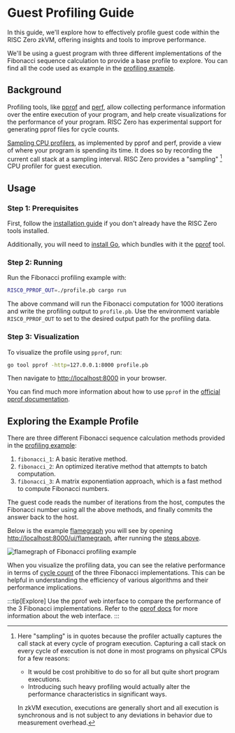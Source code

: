 # Guest Profiling Guide

In this guide, we'll explore how to effectively profile guest code within the
RISC Zero zkVM, offering insights and tools to improve performance.

We'll be using a guest program with three different implementations of the
Fibonacci sequence calculation to provide a base profile to explore. You can
find all the code used as example in the [profiling example][example-profiling].

<!-- NOTE: This content matches the README under examples/profiling/README.md -->

## Background

Profiling tools, like [pprof] and [perf], allow collecting performance
information over the entire execution of your program, and help create
visualizations for the performance of your program. RISC Zero has experimental
support for generating pprof files for cycle counts.

[Sampling CPU profilers][profiler], as implemented by pprof and perf, provide a
view of where your program is spending its time. It does so by recording the
current call stack at a sampling interval. RISC Zero provides a "sampling" [^1]
CPU profiler for guest execution.

## Usage

### Step 1: Prerequisites

First, follow the [installation guide][install] if you don't already have the
RISC Zero tools installed.

Additionally, you will need to [install Go][golang-install], which bundles with
it the [pprof] tool.

### Step 2: Running

Run the Fibonacci profiling example with:

```bash
RISC0_PPROF_OUT=./profile.pb cargo run
```

The above command will run the Fibonacci computation for 1000 iterations and
write the profiling output to `profile.pb`. Use the environment variable
`RISC0_PPROF_OUT` to set to the desired output path for the profiling data.

### Step 3: Visualization

To visualize the profile using `pprof`, run:

```bash
go tool pprof -http=127.0.0.1:8000 profile.pb
```

Then navigate to [http://localhost:8000](http://localhost:8000) in your browser.

You can find much more information about how to use `pprof` in the [official
pprof documentation][pprof].

## Exploring the Example Profile

There are three different Fibonacci sequence calculation methods provided in the
[profiling example][example-profiling]:

1. `fibonacci_1`: A basic iterative method.
2. `fibonacci_2`: An optimized iterative method that attempts to batch
   computation.
3. `fibonacci_3`: A matrix exponentiation approach, which is a fast method to
   compute Fibonacci numbers.

The guest code reads the number of iterations from the host, computes the
Fibonacci number using all the above methods, and finally commits the answer
back to the host.

Below is the example [flamegraph] you will see by opening
[http://localhost:8000/ui/flamegraph](http://localhost:8000/ui/flamegraph),
after running the [steps above](#usage).

![flamegraph of Fibonacci profiling example](/img/profiling_flamegraph.png)

When you visualize the profiling data, you can see the relative performance in
terms of [cycle count] of the three Fibonacci implementations. This can be
helpful in understanding the efficiency of various algorithms and their
performance implications.

:::tip[Explore]
Use the pprof web interface to compare the performance of the 3 Fibonacci
implementations. Refer to the [pprof docs][pprof] for more information about the
web interface.
:::

[^1]:
    Here "sampling" is in quotes because the profiler actually captures the call
    stack at every cycle of program execution. Capturing a call stack on every
    cycle of execution is not done in most programs on physical CPUs for a few
    reasons:
    <!-- HACK: This comment prevents the list below from being interpreted to be a code block -->
    - It would be cost prohibitive to do so for all but quite short program
      executions.
    - Introducing such heavy profiling would actually alter the performance
      characteristics in significant ways.
    <!-- -->
    In zkVM execution, executions are generally short and all execution is
    synchronous and is not subject to any deviations in behavior due to
    measurement overhead.

[cycle count]: /terminology#clock-cycles
[example-profiling]: https://github.com/risc0/risc0/tree/release-0.21/examples/profiling
[flamegraph]: https://www.brendangregg.com/FlameGraphs/cpuflamegraphs.html
[golang-install]: https://go.dev/doc/install
[install]: ./install.md
[perf]: https://perf.wiki.kernel.org/index.php/Main_Page
[pprof]: https://github.com/google/pprof
[profiler]: https://nikhilism.com/post/2018/sampling-profiler-internals-introduction/
